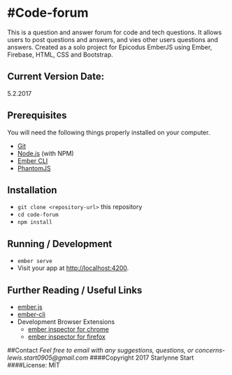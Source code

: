 #Code-forum
===========

This is a question and answer forum for code and tech questions. It allows users to post questions and answers, and vies other users questions and answers. Created as a solo project for Epicodus EmberJS using Ember, Firebase, HTML, CSS and Bootstrap.

## Current Version Date:

5.2.2017

## Prerequisites

You will need the following things properly installed on your computer.

* [Git](https://git-scm.com/)
* [Node.js](https://nodejs.org/) (with NPM)
* [Ember CLI](https://ember-cli.com/)
* [PhantomJS](http://phantomjs.org/)

## Installation

* `git clone <repository-url>` this repository
* `cd code-forum`
* `npm install`

## Running / Development

* `ember serve`
* Visit your app at [http://localhost:4200](http://localhost:4200).

<!-- ##Planning
2. Specs

* Questions will include the content of the question itself, an author, and additional notes.
* Answers will include the content of the answer and the author.
* Site will include a navbar that appears on all pages.
* Site will list all questions on the homepage, displaying only the question and the name of the author.
* Site will allow users to click a question, to be routed to another page containing additional information and question details.
* Site will allow users to add and edit questions.
* Site will allow users to add answers to a question.
* Answers will be added and viewed on the same page as the question they respond to.

3. Integration

* Routes/components:
  * Question model
  * Answer model
    * Index route/html as home page, to display question-tile component and new-question component.
      * New-question component/html page for adding new question to model.
      * Question-tile component/html displayed on index to create linked list to specific Question.

    * Question route/html page as landing page for a specific question and it's interactions including adding new answers to question, edit and delete for both questions and answers.
      * Update-question component/html page for updating question.
      * Answer-tile component/html page for showing answers.
      * New-answer component/html page for adding new answers to a question.

4. UX/UI
  * Include and modify bootstrap.
  * Utilize custom styles.
  * Link everything for simple navigation. -->

## Further Reading / Useful Links

* [ember.js](http://emberjs.com/)
* [ember-cli](https://ember-cli.com/)
* Development Browser Extensions
  * [ember inspector for chrome](https://chrome.google.com/webstore/detail/ember-inspector/bmdblncegkenkacieihfhpjfppoconhi)
  * [ember inspector for firefox](https://addons.mozilla.org/en-US/firefox/addon/ember-inspector/)

##Contact
  _Feel free to email with any suggestions, questions, or concerns- lewis.start0905@gmail.com_
####Copyright 2017 Starlynne Start
####License: MIT
